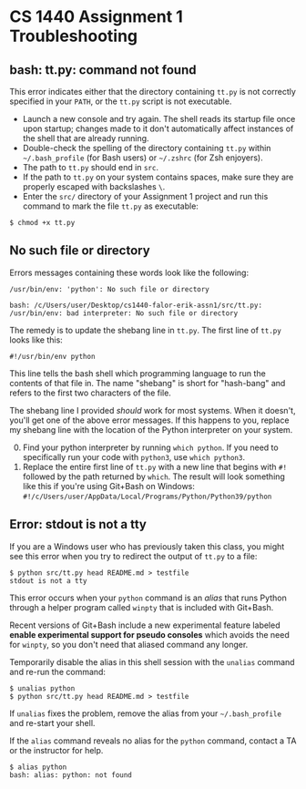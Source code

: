 # CS 1440 Assignment 1 Troubleshooting

## bash: tt.py: command not found

This error indicates either that the directory containing `tt.py` is not
correctly specified in your `PATH`, or the `tt.py` script is not executable.

*   Launch a new console and try again.  The shell reads its startup file once upon startup; changes made to it don't automatically affect instances of the shell that are already running.
*   Double-check the spelling of the directory containing `tt.py` within `~/.bash_profile` (for Bash users) or `~/.zshrc` (for Zsh enjoyers).
*   The path to `tt.py` should end in `src`.
*   If the path to `tt.py` on your system contains spaces, make sure they are properly escaped with backslashes `\`.
*   Enter the `src/` directory of your Assignment 1 project and run this command to mark the file `tt.py` as executable:

```
$ chmod +x tt.py
```


## No such file or directory

Errors messages containing these words look like the following:

```
/usr/bin/env: 'python': No such file or directory
```

```
bash: /c/Users/user/Desktop/cs1440-falor-erik-assn1/src/tt.py: /usr/bin/env: bad interpreter: No such file or directory
```

The remedy is to update the shebang line in `tt.py`.  The first line of `tt.py`
looks like this:

```
#!/usr/bin/env python
```

This line tells the bash shell which programming language to run the contents of that file in.  The name "shebang" is short for "hash-bang" and refers to the first two characters of the file.

The shebang line I provided *should* work for most systems.  When it doesn't, you'll get one of the above error messages.  If this happens to you, replace my shebang line with the location of the Python interpreter on your system.

0.  Find your python interpreter by running `which python`.  If you need to specifically run your code with `python3`, use `which python3`.
1.  Replace the entire first line of `tt.py` with a new line that begins with `#!` followed by the path returned by `which`.  The result will look something like this if you're using Git+Bash on Windows: `#!/c/Users/user/AppData/Local/Programs/Python/Python39/python`



## Error: stdout is not a tty

If you are a Windows user who has previously taken this class, you might see this error when you try to redirect the output of `tt.py` to a file:

```
$ python src/tt.py head README.md > testfile
stdout is not a tty
```

This error occurs when your `python` command is an *alias* that runs Python through a helper program called `winpty` that is included with Git+Bash.

Recent versions of Git+Bash include a new experimental feature labeled **enable experimental support for pseudo consoles** which avoids the need for `winpty`, so you don't need that aliased command any longer.

Temporarily disable the alias in this shell session with the `unalias` command and re-run the command:

```
$ unalias python
$ python src/tt.py head README.md > testfile
```

If `unalias` fixes the problem, remove the alias from your `~/.bash_profile` and re-start your shell.

If the `alias` command reveals no alias for the `python` command, contact a TA or the instructor for help.

```
$ alias python
bash: alias: python: not found
```
